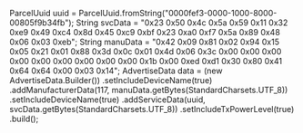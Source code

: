 ParcelUuid uuid = ParcelUuid.fromString("0000fef3-0000-1000-8000-00805f9b34fb");
    String svcData = "0x23 0x50 0x4c 0x5a 0x59 0x11 0x32 0xe9 0x49 0xc4 0x8d 0x45 0xc9 0xbf 0x23 0xa0 0xf7 0x5a 0x89 0x48 0x06 0x03 0xeb";
    String manuData = "0x42 0x09 0x81 0x02 0x94 0x15 0x05 0x21 0x01 0x88 0x3d 0x0c 0x01 0x4d 0x06 0x3c 0x00 0x00 0x00 0x00 0x00 0x00 0x00 0x00 0x00 0x1b 0x00 0xed 0xd1 0x30 0x80 0x41 0x64 0x64 0x00 0x03 0x14";
    AdvertiseData data = (new AdvertiseData.Builder())
            .setIncludeDeviceName(true)
            .addManufacturerData(117, manuData.getBytes(StandardCharsets.UTF_8))
            .setIncludeDeviceName(true)
            .addServiceData(uuid, svcData.getBytes(StandardCharsets.UTF_8))
            .setIncludeTxPowerLevel(true)
            .build();

